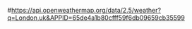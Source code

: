 #https://api.openweathermap.org/data/2.5/weather?q=London,uk&APPID=65de4a1b80cfff59f6db09659cb35599
